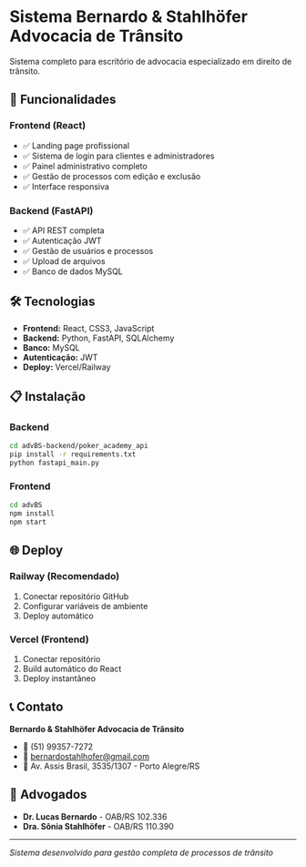 # Sistema Bernardo & Stahlhöfer Advocacia de Trânsito

Sistema completo para escritório de advocacia especializado em direito de trânsito.

## 🚀 Funcionalidades

### Frontend (React)
- ✅ Landing page profissional
- ✅ Sistema de login para clientes e administradores
- ✅ Painel administrativo completo
- ✅ Gestão de processos com edição e exclusão
- ✅ Interface responsiva

### Backend (FastAPI)
- ✅ API REST completa
- ✅ Autenticação JWT
- ✅ Gestão de usuários e processos
- ✅ Upload de arquivos
- ✅ Banco de dados MySQL

## 🛠️ Tecnologias

- **Frontend:** React, CSS3, JavaScript
- **Backend:** Python, FastAPI, SQLAlchemy
- **Banco:** MySQL
- **Autenticação:** JWT
- **Deploy:** Vercel/Railway

## 📋 Instalação

### Backend
```bash
cd advBS-backend/poker_academy_api
pip install -r requirements.txt
python fastapi_main.py
```

### Frontend
```bash
cd advBS
npm install
npm start
```

## 🌐 Deploy

### Railway (Recomendado)
1. Conectar repositório GitHub
2. Configurar variáveis de ambiente
3. Deploy automático

### Vercel (Frontend)
1. Conectar repositório
2. Build automático do React
3. Deploy instantâneo

## 📞 Contato

**Bernardo & Stahlhöfer Advocacia de Trânsito**
- 📱 (51) 99357-7272
- 📧 bernardostahlhofer@gmail.com
- 📍 Av. Assis Brasil, 3535/1307 - Porto Alegre/RS

## 👥 Advogados

- **Dr. Lucas Bernardo** - OAB/RS 102.336
- **Dra. Sônia Stahlhöfer** - OAB/RS 110.390

---

*Sistema desenvolvido para gestão completa de processos de trânsito*